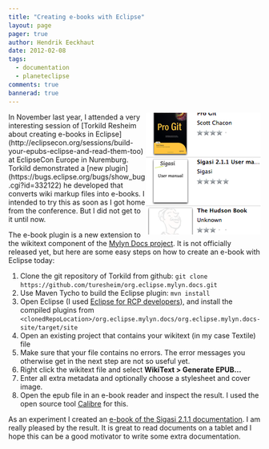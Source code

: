 ```yaml
---
title: "Creating e-books with Eclipse"
layout: page 
pager: true
author: Hendrik Eeckhaut
date: 2012-02-08
tags: 
  - documentation
  - planeteclipse
comments: true
bannerad: true
---
```


<img style="float:right" src="images/epub.png" />
In November last year, I attended a very interesting session of [Torkild Resheim about creating e-books in Eclipse](http://eclipsecon.org/sessions/build-your-epubs-eclipse-and-read-them-too) at EclipseCon Europe in Nuremburg. Torkild demonstrated a [new plugin](https://bugs.eclipse.org/bugs/show_bug.cgi?id=332122)  he developed that converts wiki markup files into e-books. I intended to try this as soon as I got home from the conference. But I did not get to it until now.

The e-book plugin is a new extension to the wikitext component of the [Mylyn Docs project](http://www.eclipse.org/projects/project.php?id=mylyn.docs). It is not officially released yet, but here are some easy steps on how to create an e-book with Eclipse today:

1. Clone the git repository of Torkild from github:
     `git clone https://github.com/turesheim/org.eclipse.mylyn.docs.git`
2. Use Maven Tycho to build the Eclipse plugin:
     `mvn install`
3. Open Eclipse (I used [Eclipse for RCP developers](http://www.eclipse.org/downloads/packages/eclipse-rcp-and-rap-developers/indigosr1)), and install the compiled plugins from `<clonedRepoLocation>/org.eclipse.mylyn.docs/org.eclipse.mylyn.docs-site/target/site`
4. Open an existing project that contains your wikitext (in my case Textile) file
5. Make sure that your file contains no errors. The error messages you otherwise get in the next step are not so useful yet.
6. Right click the wikitext file and select **WikiText > Generate EPUB...**
7. Enter all extra metadata and optionally choose a stylesheet and cover image.
8. Open the epub file in an e-book reader and inspect the result. I used the open source tool [Calibre](https://launchpad.net/calibre) for this.

As an experiment I created an [e-book of the Sigasi 2.1.1 documentation](resources/Sigasi-2.1.1.epub). I am really pleased by the result. It is great to read documents on a tablet and I hope this can be a good motivator to write some extra documentation.
